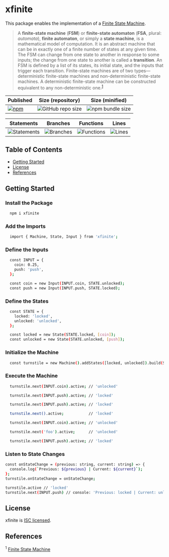 # xfinite

This package enables the implementation of a [Finite State Machine](https://en.wikipedia.org/wiki/Finite-state_machine).

> A **finite-state machine** (**FSM**) or **finite-state automaton** (**FSA**, plural: _automata_), **finite automaton**, or simply a **state machine**, is a mathematical model of computation. It is an abstract machine that can be in exactly one of a finite number of states at any given time. The FSM can change from one state to another in response to some inputs; the change from one state to another is called a **transition**. An FSM is defined by a list of its states, its initial state, and the inputs that trigger each transition. Finite-state machines are of two types—deterministic finite-state machines and non-deterministic finite-state machines. A deterministic finite-state machine can be constructed equivalent to any non-deterministic one.<sup>[1](#wiki)</sup>

| Published                                                                                                      | Size (repository)                                                                 | Size (minified)                                                                   |
| -------------------------------------------------------------------------------------------------------------- | --------------------------------------------------------------------------------- | --------------------------------------------------------------------------------- |
| <a href="https://www.npmjs.com/package/xfinite"><img alt="npm" src="https://img.shields.io/npm/v/xfinite"></a> | ![GitHub repo size](https://img.shields.io/github/repo-size/zachnewburgh/xfinite) | <img alt="npm bundle size" src="https://img.shields.io/bundlephobia/min/xfinite"> |

| Statements                                                                  | Branches                                                                  | Functions                                                                  | Lines                                                                  |
| --------------------------------------------------------------------------- | ------------------------------------------------------------------------- | -------------------------------------------------------------------------- | ---------------------------------------------------------------------- |
| ![Statements](https://img.shields.io/badge/Coverage-100%25-brightgreen.svg) | ![Branches](https://img.shields.io/badge/Coverage-100%25-brightgreen.svg) | ![Functions](https://img.shields.io/badge/Coverage-100%25-brightgreen.svg) | ![Lines](https://img.shields.io/badge/Coverage-100%25-brightgreen.svg) |

## Table of Contents

- [Getting Started](#getting-started)
- [License](#license)
- [References](#references)

## Getting Started

### Install the Package

```bash
  npm i xfinite
```

### Add the Imports

```bash
  import { Machine, State, Input } from 'xfinite';
```

### Define the Inputs

```bash
  const INPUT = {
    coin: 0.25,
    push: 'push',
  };

  const coin = new Input(INPUT.coin, STATE.unlocked);
  const push = new Input(INPUT.push, STATE.locked);
```

### Define the States

```bash
  const STATE = {
    locked: 'locked',
    unlocked: 'unlocked',
  };

  const locked = new State(STATE.locked, [coin]);
  const unlocked = new State(STATE.unlocked, [push]);
```

### Initialize the Machine

```bash
  const turnstile = new Machine().addStates([locked, unlocked]).build(STATE.locked);
```

### Execute the Machine

```bash
  turnstile.next(INPUT.coin).active; // 'unlocked'

  turnstile.next(INPUT.push).active; // 'locked'

  turnstile.next(INPUT.push).active; // 'locked'

  turnstile.next().active;           // 'locked'

  turnstile.next(INPUT.coin).active; // 'unlocked'

  turnstile.next('foo').active;      // 'unlocked'

  turnstile.next(INPUT.push).active; // 'locked'
```

### Listen to State Changes

```bash
const onStateChange = (previous: string, current: string) => {
  console.log(`Previous: ${previous} | Current: ${current}`);
};
turnstile.onStateChange = onStateChange;

turnstile.active // 'locked'
turnstile.next(INPUT.push) // console: 'Previous: locked | Current: unlocked'
```

## License

xfinite is [ISC licensed](./LICENSE).

## References

<a name="wiki"><sup>1</sup></a> [Finite State Machine](https://en.wikipedia.org/wiki/Finite-state_machine)
